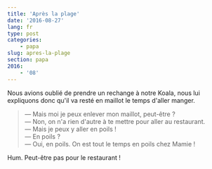 ```yaml
---
title: 'Après la plage'
date: '2016-08-27'
lang: fr
type: post
categories:
    - papa
slug: apres-la-plage
section: papa
2016:
    - '08'
---
```


Nous avions oublié de prendre un rechange à notre Koala, nous lui expliquons donc qu'il va resté en maillot le temps d'aller manger.

<!-- more -->

> — Mais moi je peux enlever mon maillot, peut-être ?  
> — Non, on n'a rien d'autre à te mettre pour aller au restaurant.  
> — Mais je peux y aller en poils !  
> — En poils ?  
> — Oui, en poils. On est tout le temps en poils chez Mamie !

Hum. Peut-être pas pour le restaurant !
